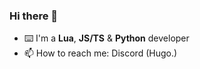 ### Hi there 👋

- ⌨️ I'm a **Lua**, **JS/TS** & **Python** developer
- 📫 How to reach me: Discord (Hugo.)
